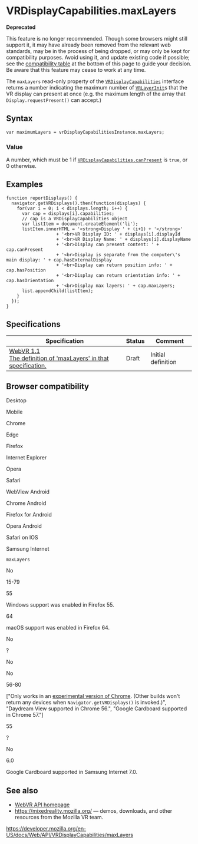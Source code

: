 VRDisplayCapabilities.maxLayers
===============================

**Deprecated**

This feature is no longer recommended. Though some browsers might still support it, it may have already been removed from the relevant web standards, may be in the process of being dropped, or may only be kept for compatibility purposes. Avoid using it, and update existing code if possible; see the [compatibility table](#browser_compatibility) at the bottom of this page to guide your decision. Be aware that this feature may cease to work at any time.

The `maxLayers` read-only property of the [`VRDisplayCapabilities`](../vrdisplaycapabilities) interface returns a number indicating the maximum number of [`VRLayerInit`](../vrlayerinit)s that the VR display can present at once (e.g. the maximum length of the array that <span class="page-not-created">`Display.requestPresent()`</span> can accept.)

Syntax
------

    var maximumLayers = vrDisplayCapabilitiesInstance.maxLayers;

### Value

A number, which must be 1 if [`VRDisplayCapabilities.canPresent`](canpresent) is `true`, or 0 otherwise.

Examples
--------

    function reportDisplays() {
      navigator.getVRDisplays().then(function(displays) {
        for(var i = 0; i < displays.length; i++) {
          var cap = displays[i].capabilities;
          // cap is a VRDisplayCapabilities object
          var listItem = document.createElement('li');
          listItem.innerHTML = '<strong>Display ' + (i+1) + '</strong>'
                       + '<br>VR Display ID: ' + displays[i].displayId
                       + '<br>VR Display Name: ' + displays[i].displayName
                       + '<br>Display can present content: ' + cap.canPresent
                       + '<br>Display is separate from the computer\'s main display: ' + cap.hasExternalDisplay
                       + '<br>Display can return position info: ' + cap.hasPosition
                       + '<br>Display can return orientation info: ' + cap.hasOrientation
                       + '<br>Display max layers: ' + cap.maxLayers;
          list.appendChild(listItem);
        }
      });
    }

Specifications
--------------

<table><thead><tr class="header"><th>Specification</th><th>Status</th><th>Comment</th></tr></thead><tbody><tr class="odd"><td><a href="https://immersive-web.github.io/webvr/spec/1.1/#dom-vrdisplaycapabilities-maxlayers">WebVR 1.1<br />
<span class="small">The definition of 'maxLayers' in that specification.</span></a></td><td><span class="spec-draft">Draft</span></td><td>Initial definition</td></tr></tbody></table>

Browser compatibility
---------------------

Desktop

Mobile

Chrome

Edge

Firefox

Internet Explorer

Opera

Safari

WebView Android

Chrome Android

Firefox for Android

Opera Android

Safari on IOS

Samsung Internet

`maxLayers`

No

15-79

55

Windows support was enabled in Firefox 55.

64

macOS support was enabled in Firefox 64.

No

?

No

No

56-80

\["Only works in an [experimental version of Chrome](https://webvr.info/get-chrome/). (Other builds won't return any devices when `Navigator.getVRDisplays()` is invoked.)", "Daydream View supported in Chrome 56.", "Google Cardboard supported in Chrome 57."\]

55

?

No

6.0

Google Cardboard supported in Samsung Internet 7.0.

See also
--------

-   [WebVR API homepage](../webvr_api)
-   <https://mixedreality.mozilla.org/> — demos, downloads, and other resources from the Mozilla VR team.

<a href="https://developer.mozilla.org/en-US/docs/Web/API/VRDisplayCapabilities/maxLayers" class="_attribution-link">https://developer.mozilla.org/en-US/docs/Web/API/VRDisplayCapabilities/maxLayers</a>
